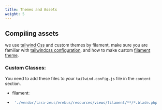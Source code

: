 ```yaml
---
title: Themes and Assets
weight: 5
---
```


## Compiling assets

we use [tailwind Css](https://tailwindcss.com/) and custom themes by filament, make sure you are familiar with [tailwindcss configuration](https://tailwindcss.com/docs/configuration), and how to make custom [filament theme](https://filamentphp.com/docs/3.x/admin/appearance#building-themes).

### Custom Classes:

You need to add these files to your `tailwind.config.js` file in the `content` section.

* filament:
* ```js
   './vendor/lara-zeus/erebus/resources/views/filament/**/*.blade.php'
```
